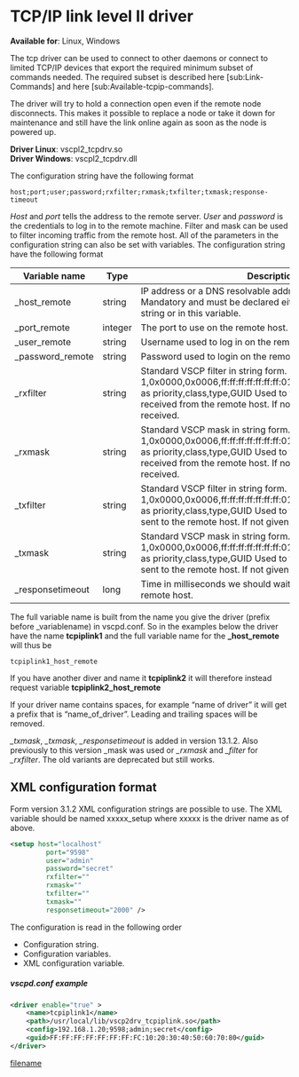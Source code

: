 # TCP/IP link level II driver

**Available for**: Linux, Windows

The tcp driver can be used to connect to other daemons or connect to limited TCP/IP devices that export the required minimum subset of commands needed. The required subset is described here [sub:Link-Commands] and here [sub:Available-tcpip-commands].

The driver will try to hold a connection open even if the remote node disconnects. This makes it possible to replace a node or take it down for maintenance and still have the link online again as soon as the node is powered up. 

**Driver Linux**: vscpl2_tcpdrv.so   
**Driver Windows**: vscpl2_tcpdrv.dll

The configuration string have the following format

    host;port;user;password;rxfilter;rxmask;txfilter;txmask;response-timeout

*Host* and *port* tells the address to the remote server. *User* and *password* is the credentials to log in to the remote machine. Filter and mask can be used to filter incoming traffic from the remote host. All of the parameters in the configuration string can also be set with variables.
The configuration string have the following format

 | Variable name    | Type    | Description  | 
 | -------------    | ----    | -----------  | 
 | _host_remote     | string  | IP address or a DNS resolvable address to the remote host. Mandatory and must be declared either in the configuration string or in this variable. | 
 | _port_remote     | integer | The port to use on the remote host. Default is 9598. | 
 | _user_remote     | string  | Username used to log in on the remote sever. | 
 | _password_remote | string  | Password used to login on the remote server. | 
 | _rxfilter          | string  | Standard VSCP filter in string form. 1,0x0000,0x0006,ff:ff:ff:ff:ff:ff:ff:01:00:00:00:00:00:00:00:00 as priority,class,type,GUID Used to filter what events that is received from the remote host. If not given all events are received. | 
 | _rxmask            | string  | Standard VSCP mask in string form. 1,0x0000,0x0006,ff:ff:ff:ff:ff:ff:ff:01:00:00:00:00:00:00:00:00 as priority,class,type,GUID Used to filter what events that is received from the remote host. If not given all events are received.   | 
 | _txfilter          | string  | Standard VSCP filter in string form. 1,0x0000,0x0006,ff:ff:ff:ff:ff:ff:ff:01:00:00:00:00:00:00:00:00 as priority,class,type,GUID Used to filter what events that is sent to the remote host. If not given all events are received. | 
 | _txmask            | string  | Standard VSCP mask in string form. 1,0x0000,0x0006,ff:ff:ff:ff:ff:ff:ff:01:00:00:00:00:00:00:00:00 as priority,class,type,GUID Used to filter what events that is sent to the remote host. If not given all events are received.   | 
  | _responsetimeout   | long  | Time in milliseconds we should wait for a response from the remote host.    |

The full variable name is built from the name you give the driver (prefix before _variablename) in vscpd.conf. So in the examples below the driver have the name **tcpiplink1** and the full variable name for the **_host_remote** will thus be

    tcpiplink1_host_remote

If you have another diver and name it  **tcpiplink2** it will therefore instead request variable **tcpiplink2_host_remote**

If your driver name contains spaces, for example “name of driver” it will get a prefix that is “name_of_driver”. Leading and trailing spaces will be removed. 

*_txmask*, *_txmask*, *_responsetimeout* is added in version 13.1.2. Also previously to this version _mask was used or *_rxmask* and *_filter* for *_rxfilter*. The old variants are deprecated but still works.

## XML configuration format
Form version 3.1.2 XML configuration strings are possible to use. The XML variable should be named xxxxx_setup where xxxxx is the driver name as of above.

```xml
<setup host="localhost"
         port="9598"
         user="admin"
         password="secret"
         rxfilter=""
         rxmask="" 
         txfilter=""
         txmask=""
         responsetimeout="2000" /> 
```

The configuration  is read in the following order

 * Configuration string.
 * Configuration variables.
 * XML configuration variable.

##### vscpd.conf example

```xml                
<driver enable="true" >
    <name>tcpiplink1</name>
    <path>/usr/local/lib/vscp2drv_tcpiplink.so</path>
    <config>192.168.1.20;9598;admin;secret</config>
    <guid>FF:FF:FF:FF:FF:FF:FF:FC:10:20:30:40:50:60:70:80</guid>
</driver>
```



[filename](./bottom_copyright.md ':include')

